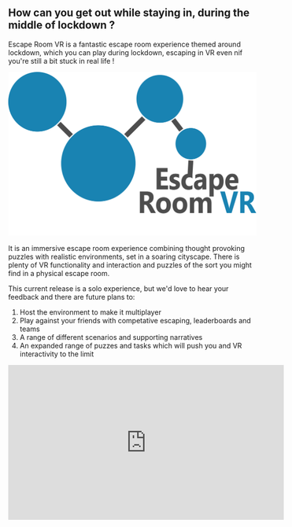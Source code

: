 ## How can you get out while staying in, during the middle of lockdown ?

Escape Room VR is a fantastic escape room experience themed around lockdown, which you can play during lockdown, escaping in VR even nif you're still a bit stuck in real life !

![Escape Room VR Logo](https://github.com/joecharm/EscapeRoomVR/blob/main/docs/EscapeRoomVR-Logo.png)

It is an immersive escape room experience combining thought provoking puzzles with realistic environments, set in a soaring cityscape.  There is plenty of VR functionality and interaction and puzzles of the sort you might find in a physical escape room.

This current release is a solo experience, but we'd love to hear your feedback and there are future plans to:
1. Host the environment to make it multiplayer
2. Play against your friends with competative escaping, leaderboards and teams
3. A range of different scenarios and supporting narratives
4. An expanded range of puzzes and tasks which will push you and VR interactivity to the limit

<iframe width="560" height="315" src="https://www.youtube.com/embed/SDeVyxtdSUk" frameborder="0" allow="accelerometer; autoplay; clipboard-write; encrypted-media; gyroscope; picture-in-picture" allowfullscreen></iframe>
